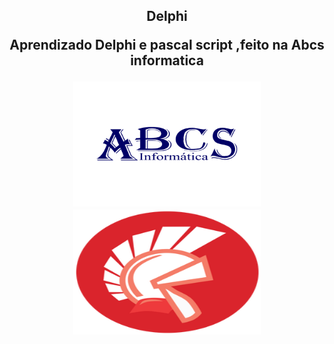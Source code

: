 <h2 align= "center"> Delphi
<p align = "center">  
Aprendizado Delphi e pascal script ,feito na Abcs informatica
  </p>
<p align = "center">
  <img width=300 height=200 src=Img/Abcs.png >
 <img width=300 height=200 src=Img/Delphi.png >  

<p>
